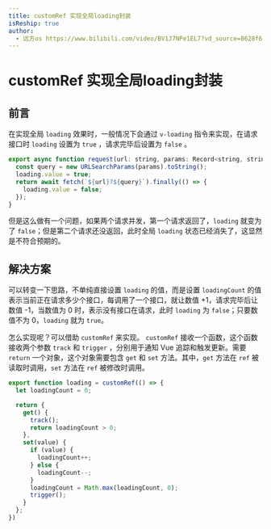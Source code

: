 ```yaml
---
title: customRef 实现全局loading封装
isReship: true
author:
  - 远方os https://www.bilibili.com/video/BV1J7NPe1EL7?vd_source=8628f61938375f4995c51e0b8c7d8165
---
```


# customRef 实现全局loading封装

## 前言

在实现全局 `loading` 效果时，一般情况下会通过 `v-loading` 指令来实现，在请求接口时 `loading` 设置为 `true` ，请求完毕后设置为 `false` 。

```js
export async function request(url: string, params: Record<string, string>) {
  const query = new URLSearchParams(params).toString();
  loading.value = true;
  return await fetch(`${url}?${query}`).finally(() => {
    loading.value = false;
  });
}
```

但是这么做有一个问题，如果两个请求并发，第一个请求返回了，`loading` 就变为了 `false`；但是第二个请求还没返回，此时全局 `loading` 状态已经消失了，这显然是不符合预期的。

## 解决方案

可以转变一下思路，不单纯直接设置 `loading` 的值，而是设置 `loadingCount` 的值表示当前正在请求多少个接口，每调用了一个接口，就让数值 +1，请求完毕后让数值 -1，当数值为 0 时，表示没有接口在请求，此时 `loading` 为 `false`；只要数值不为 0，`loading` 就为 `true`。

怎么实现呢？可以借助 `customRef` 来实现。 `customRef` 接收一个函数，这个函数接收两个参数 `track` 和 `trigger` ，分别用于通知 Vue 追踪和触发更新。需要 `return` 一个对象，这个对象需要包含 `get` 和 `set` 方法。其中，`get` 方法在 `ref` 被读取时调用，`set` 方法在 `ref` 被修改时调用。

```js
export function loading = customRef(() => {
  let loadingCount = 0;

  return {
    get() {
      track();
      return loadingCount > 0;
    },
    set(value) {
      if (value) {
        loadingCount++;
      } else {
        loadingCount--;
      }
      loadingCount = Math.max(loadingCount, 0);
      trigger();
    }
  };
})
```